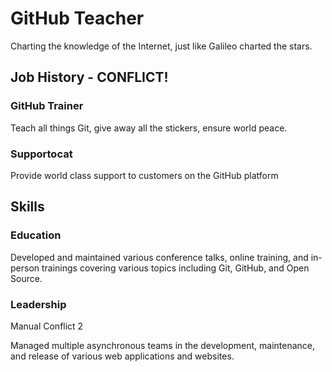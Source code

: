 # GitHub Teacher

Charting the knowledge of the Internet, just like Galileo charted the stars.

## Job History - CONFLICT!

### GitHub Trainer

Teach all things Git, give away all the stickers, ensure world peace.

### Supportocat






Provide world class support to customers on the GitHub platform

## Skills

### Education

Developed and maintained various conference talks, online training, and in-person trainings covering various topics including Git, GitHub, and Open Source.

### Leadership

Manual Conflict 2

Managed multiple asynchronous teams in the development, maintenance, and release of various web applications and websites.
